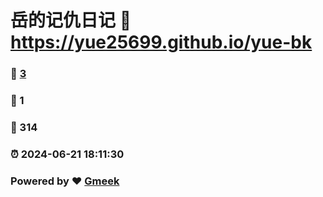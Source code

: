# 岳的记仇日记 :link: https://yue25699.github.io/yue-bk 
### :page_facing_up: [3](https://yue25699.github.io/yue-bk/tag.html) 
### :speech_balloon: 1 
### :hibiscus: 314 
### :alarm_clock: 2024-06-21 18:11:30 
### Powered by :heart: [Gmeek](https://github.com/Meekdai/Gmeek)
